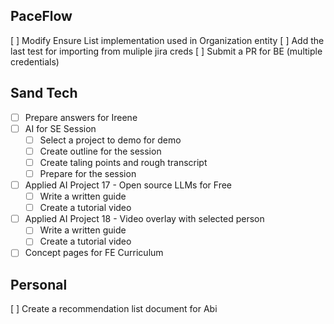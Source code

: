 ## PaceFlow

[ ] Modify Ensure List implementation used in Organization entity
[ ] Add the last test for importing from muliple jira creds
[ ] Submit a PR for BE (multiple credentials)

## Sand Tech

- [ ] Prepare answers for Ireene
- [ ] AI for SE Session
  - [ ] Select a project to demo for demo
  - [ ] Create outline for the session
  - [ ] Create taling points and rough transcript
  - [ ] Prepare for the session
- [ ] Applied AI Project 17 - Open source LLMs for Free
  - [ ] Write a written guide
  - [ ] Create a tutorial video
- [ ] Applied AI Project 18 - Video overlay with selected person
  - [ ] Write a written guide
  - [ ] Create a tutorial video
- [ ] Concept pages for FE Curriculum

## Personal

[ ] Create a recommendation list document for Abi
